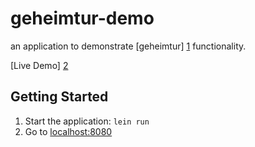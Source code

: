 # geheimtur-demo

an application to demonstrate [geheimtur] [1] functionality.

[Live Demo] [2]

## Getting Started

1. Start the application: `lein run`
2. Go to [localhost:8080](http://localhost:8080/)

[1]: https://github.com/propan/geheimtur
[2]: http://geheimtur.herokuapp.com